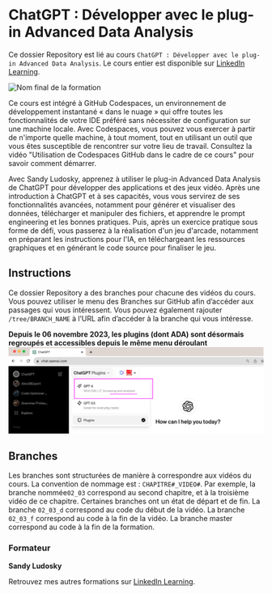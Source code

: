 # ChatGPT : Développer avec le plug-in Advanced Data Analysis

Ce dossier Repository est lié au cours `ChatGPT : Développer avec le plug-in Advanced Data Analysis`. Le cours entier est disponible sur [LinkedIn Learning][lil-course-url].

![Nom final de la formation][lil-thumbnail-url]

Ce cours est intégré à GitHub Codespaces, un environnement de développement instantané « dans le nuage » qui offre toutes les fonctionnalités de votre IDE préféré sans nécessiter de configuration sur une machine locale. Avec Codespaces, vous pouvez vous exercer à partir de n'importe quelle machine, à tout moment, tout en utilisant un outil que vous êtes susceptible de rencontrer sur votre lieu de travail. Consultez la vidéo "Utilisation de Codespaces GitHub dans le cadre de ce cours" pour savoir comment démarrer.

Avec Sandy Ludosky, apprenez à utiliser le plug-in Advanced Data Analysis de ChatGPT pour développer des applications et des jeux vidéo. Après une introduction à ChatGPT et à ses capacités, vous vous servirez de ses fonctionnalités avancées, notamment pour générer et visualiser des données, télécharger et manipuler des fichiers, et apprendre le prompt engineering et les bonnes pratiques. Puis, après un exercice pratique sous forme de défi, vous passerez à la réalisation d'un jeu d'arcade, notamment en préparant les instructions pour l'IA, en téléchargeant les ressources graphiques et en générant le code source pour finaliser le jeu.

## Instructions

Ce dossier Repository a des branches pour chacune des vidéos du cours. Vous pouvez utiliser le menu des Branches sur GitHub afin d’accéder aux passages qui vous intéressent. Vous pouvez également rajouter `/tree/BRANCH_NAME` à l’URL afin d’accéder à la branche qui vous intéresse.

**Depuis le 06 novembre 2023, les plugins (dont ADA) sont désormais regroupés et accessibles depuis le même menu déroulant**
![advanced data analysis](img/code-interpreter.png)

## Branches

Les branches sont structurées de manière à correspondre aux vidéos du cours. La convention de nommage est : `CHAPITRE#_VIDEO#`. Par exemple, la branche nommée`02_03` correspond au second chapitre, et à la troisième vidéo de ce chapitre. Certaines branches ont un état de départ et de fin.
La branche `02_03_d` correspond au code du début de la vidéo.
La branche `02_03_f` correspond au code à la fin de la vidéo.
La branche master correspond au code à la fin de la formation.

### Formateur

**Sandy Ludosky**

 Retrouvez mes autres formations sur [LinkedIn Learning][lil-URL-trainer].


[0]: # (Replace these placeholder URLs with actual course URLs)
[lil-course-url]: https://www.linkedin.com/learning/chatgpt-developper-avec-le-plug-in-advanced-data-analysis
[lil-thumbnail-url]: https://media.licdn.com/dms/image/D4E0DAQENZKcHPYD5dA/learning-public-crop_675_1200/0/1699858084845?e=2147483647&v=beta&t=Iiupi40MNnhD7HKq9OVggmkewHUBG0-QCGrKIwIDyjE
[lil-URL-trainer]: [https://](https://www.linkedin.com/learning/instructors/sandy-ludosky)

[1]: # (End of FR-Instruction ###############################################################################################)
